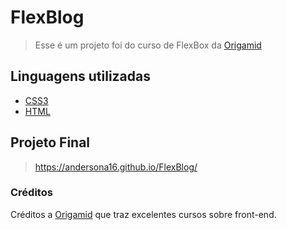 # FlexBlog



> Esse é um projeto foi do curso de FlexBox da [Origamid](https://www.origamid.com/cursos/)    



## Linguagens utilizadas

- [CSS3](https://developer.mozilla.org/pt-BR/docs/Web/CSS)
- [HTML](https://developer.mozilla.org/pt-BR/docs/Web/HTML)

## Projeto Final
> https://andersona16.github.io/FlexBlog/


### Créditos
Créditos a [Origamid](https://www.origamid.com/cursos/) que traz excelentes cursos sobre front-end.
